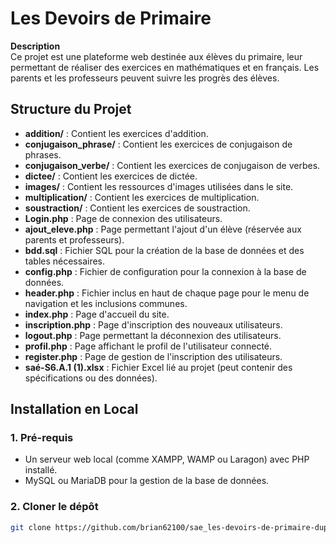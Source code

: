 # Les Devoirs de Primaire

**Description**  
Ce projet est une plateforme web destinée aux élèves du primaire, leur permettant de réaliser des exercices en mathématiques et en français. Les parents et les professeurs peuvent suivre les progrès des élèves.

## Structure du Projet

- **addition/** : Contient les exercices d'addition.
- **conjugaison_phrase/** : Contient les exercices de conjugaison de phrases.
- **conjugaison_verbe/** : Contient les exercices de conjugaison de verbes.
- **dictee/** : Contient les exercices de dictée.
- **images/** : Contient les ressources d'images utilisées dans le site.
- **multiplication/** : Contient les exercices de multiplication.
- **soustraction/** : Contient les exercices de soustraction.
- **Login.php** : Page de connexion des utilisateurs.
- **ajout_eleve.php** : Page permettant l'ajout d'un élève (réservée aux parents et professeurs).
- **bdd.sql** : Fichier SQL pour la création de la base de données et des tables nécessaires.
- **config.php** : Fichier de configuration pour la connexion à la base de données.
- **header.php** : Fichier inclus en haut de chaque page pour le menu de navigation et les inclusions communes.
- **index.php** : Page d'accueil du site.
- **inscription.php** : Page d'inscription des nouveaux utilisateurs.
- **logout.php** : Page permettant la déconnexion des utilisateurs.
- **profil.php** : Page affichant le profil de l'utilisateur connecté.
- **register.php** : Page de gestion de l'inscription des utilisateurs.
- **saé-S6.A.1 (1).xlsx** : Fichier Excel lié au projet (peut contenir des spécifications ou des données).

## Installation en Local

### 1. Pré-requis
- Un serveur web local (comme XAMPP, WAMP ou Laragon) avec PHP installé.
- MySQL ou MariaDB pour la gestion de la base de données.

### 2. Cloner le dépôt
```bash
git clone https://github.com/brian62100/sae_les-devoirs-de-primaire-dupuis-brian.git
